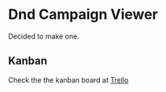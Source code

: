 # Dnd Campaign Viewer

Decided to make one.

## Kanban

Check the the kanban board at [Trello](https://trello.com/b/oTPXSGmp/dndcv-development)
